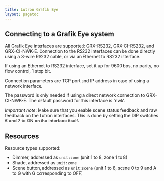 ```yaml
---
title: Lutron Grafik Eye
layout: pagetoc
---
```


Connecting to a Grafik Eye system
---------------------------------

All Grafik Eye interfaces are supported: GRX-RS232, GRX-CI-RS232, and
GRX-CI-NWK-E. Connection to the RS232 interfaces can be done directly
using a 3-wire RS232 cable, or via an Ethernet to RS232 interface.

If using an Ethernet to RS232 interface, set it up for 9600 bps, no
parity, no flow control, 1 stop bit.

Connection parameters are TCP port and IP address in case of using a
network interface.

The password is only needed if using a direct network connection to
GRX-CI-NWK-E. The default password for this interface is 'nwk'.

*Important note*: Make sure that you enable scene status feedback and
raw feedback on the Lutron interfaces. This is done by setting the DIP
switches 6 and 7 to ON on the interface itself.

Resources
-----------------------------

Resource types supported:

 + Dimmer, addressed as `unit:zone` (unit 1 to 8, zone 1 to 8)
 + Shade, addressed as `unit:zone`
 + Scene button, addressed as `unit:scene` (unit 1 to 8, scene 0 to 9 and A to G with G corresponding to OFF)
